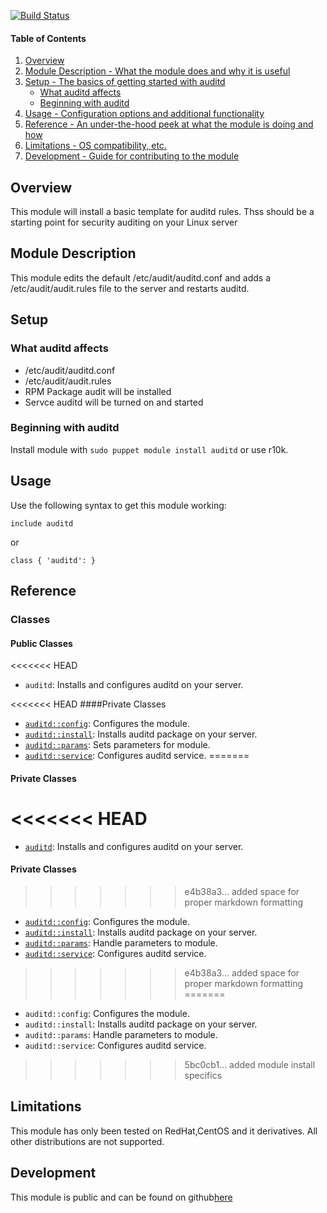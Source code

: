 
[![Build Status](https://travis-ci.org/lgbarn/auditd.png?branch=master)](https://travis-ci.org/lgbarn/auditd)

#### Table of Contents

1. [Overview](#overview)
2. [Module Description - What the module does and why it is useful](#module-description)
3. [Setup - The basics of getting started with auditd](#setup)
    * [What auditd affects](#what-auditd-affects)
    * [Beginning with auditd](#beginning-with-auditd)
4. [Usage - Configuration options and additional functionality](#usage)
5. [Reference - An under-the-hood peek at what the module is doing and how](#reference)
5. [Limitations - OS compatibility, etc.](#limitations)
6. [Development - Guide for contributing to the module](#development)

## Overview

This module will install a basic template for auditd rules. 
Thss should be a starting point for security auditing on your Linux server

## Module Description

This module edits the default /etc/audit/auditd.conf and adds a /etc/audit/audit.rules file to the server and restarts auditd.

## Setup

### What auditd affects

* /etc/audit/auditd.conf
* /etc/audit/audit.rules
* RPM Package audit will be installed
* Servce auditd will be turned on and started

### Beginning with auditd

Install module with `sudo puppet module install auditd` or use r10k.

## Usage

Use the following syntax to get this module working:

~~~
include auditd
~~~

or 

~~~
class { 'auditd': }
~~~

## Reference

### Classes

#### Public Classes
<<<<<<< HEAD
- `auditd`: Installs and configures auditd on your server.

<<<<<<< HEAD
####Private Classes
* [`auditd::config`](#auditdconfig): Configures the module. 
* [`auditd::install`](#auditdinstall): Installs auditd package on your server.
* [`auditd::params`](#auditdparams): Sets parameters for module.
* [`auditd::service`](#auditdservice): Configures auditd service.
=======
#### Private Classes
<<<<<<< HEAD
=======
- [`auditd`](#auditd): Installs and configures auditd on your server.

#### Private Classes
>>>>>>> e4b38a3... added space for proper markdown formatting
- [`auditd::config`](#auditdconfig): Configures the module. 
- [`auditd::install`](#auditdinstall): Installs auditd package on your server.
- [`auditd::params`](#auditdparams): Handle parameters to module.
- [`auditd::service`](#auditdservice): Configures auditd service.
>>>>>>> e4b38a3... added space for proper markdown formatting
=======
- `auditd::config`: Configures the module. 
- `auditd::install`: Installs auditd package on your server.
- `auditd::params`: Handle parameters to module.
- `auditd::service`: Configures auditd service.
>>>>>>> 5bc0cb1... added module install specifics

## Limitations

This module has only been tested on RedHat,CentOS and it derivatives. 
All other distributions are not supported.

## Development

This module is public and can be found on github[here](https://github.com/lgbarn/auditd)

